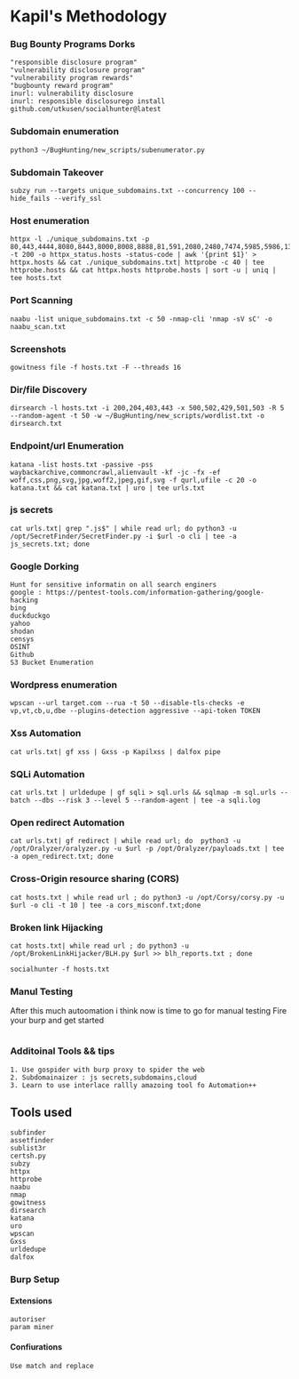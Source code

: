 # Kapil's Methodology

### Bug Bounty Programs Dorks
```
"responsible disclosure program"
"vulnerability disclosure program"
"vulnerability program rewards"
"bugbounty reward program"
inurl: vulnerability disclosure
inurl: responsible disclosurego install github.com/utkusen/socialhunter@latest
```


### Subdomain enumeration
```
python3 ~/BugHunting/new_scripts/subenumerator.py
```

### Subdomain Takeover
```
subzy run --targets unique_subdomains.txt --concurrency 100 --hide_fails --verify_ssl
```

### Host enumeration


```
httpx -l ./unique_subdomains.txt -p 80,443,4444,8080,8443,8000,8008,8888,81,591,2080,2480,7474,5985,5986,1311,4711,5800,8081,9090,8181,8880,3000,3001,5000,5001,7000,7001,9091,9080,9443,10443,18080,28080,38080,48080 -t 200 -o httpx_status.hosts -status-code | awk '{print $1}' > httpx.hosts && cat ./unique_subdomains.txt| httprobe -c 40 | tee httprobe.hosts && cat httpx.hosts httprobe.hosts | sort -u | uniq | tee hosts.txt
```


### Port Scanning


```
naabu -list unique_subdomains.txt -c 50 -nmap-cli 'nmap -sV sC' -o naabu_scan.txt
```

### Screenshots 
```
gowitness file -f hosts.txt -F --threads 16 
```

### Dir/file Discovery
```
dirsearch -l hosts.txt -i 200,204,403,443 -x 500,502,429,501,503 -R 5 --random-agent -t 50 -w ~/BugHunting/new_scripts/wordlist.txt -o dirsearch.txt
```

### Endpoint/url Enumeration
```
katana -list hosts.txt -passive -pss waybackarchive,commoncrawl,alienvault -kf -jc -fx -ef woff,css,png,svg,jpg,woff2,jpeg,gif,svg -f qurl,ufile -c 20 -o katana.txt && cat katana.txt | uro | tee urls.txt
```

### js secrets
```
cat urls.txt| grep ".js$" | while read url; do python3 -u /opt/SecretFinder/SecretFinder.py -i $url -o cli | tee -a  js_secrets.txt; done
```

### Google Dorking
```
Hunt for sensitive informatin on all search enginers
google : https://pentest-tools.com/information-gathering/google-hacking
bing
duckduckgo
yahoo
shodan
censys
OSINT
Github
S3 Bucket Enumeration
```

### Wordpress enumeration

```
wpscan --url target.com --rua -t 50 --disable-tls-checks -e vp,vt,cb,u,dbe --plugins-detection aggressive --api-token TOKEN
```

### Xss Automation
```
cat urls.txt| gf xss | Gxss -p Kapilxss | dalfox pipe
```
### SQLi Automation
```
cat urls.txt | urldedupe | gf sqli > sql.urls && sqlmap -m sql.urls --batch --dbs --risk 3 --level 5 --random-agent | tee -a sqli.log
```
### Open redirect Automation
```
cat urls.txt| gf redirect | while read url; do  python3 -u /opt/Oralyzer/oralyzer.py -u $url -p /opt/Oralyzer/payloads.txt | tee -a open_redirect.txt; done
```

### Cross-Origin resource sharing (CORS)
```
cat hosts.txt | while read url ; do python3 -u /opt/Corsy/corsy.py -u $url -o cli -t 10 | tee -a cors_misconf.txt;done
```

### Broken link Hijacking 
```
cat hosts.txt| while read url ; do python3 -u /opt/BrokenLinkHijacker/BLH.py $url >> blh_reports.txt ; done
```
```
socialhunter -f hosts.txt
```

### Manul Testing
After this much autoomation i think now is time to go for manual testing
Fire your burp and get started
```
```
### Additoinal Tools && tips
```
1. Use gospider with burp proxy to spider the web
2. Subdomainaizer : js secrets,subdomains,cloud
3. Learn to use interlace rallly amazoing tool fo Automation++
```


## Tools used
```
subfinder
assetfinder
sublist3r
certsh.py
subzy
httpx
httprobe
naabu
nmap
gowitness
dirsearch
katana
uro
wpscan
Gxss
urldedupe
dalfox
```


### Burp Setup

#### Extensions
```
autoriser
param miner
```
#### Confiurations
```
Use match and replace
```

